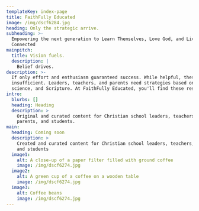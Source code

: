 ```yaml
---
templateKey: index-page
title: FaithFully Educated
image: /img/dscf6284.jpg
heading: Only the strategic arrive.
subheading: >-
  Empowering the next generation to Learn Themselves, Love God, and Live
  Connected
mainpitch:
  title: Vision fuels.
  description: |
    Belief drives.
description: >-
  If only effort and enthusiasm guaranteed success. While helpful, these are
  insufficient. Leaders, teachers, and parents need strategies based on sense,
  science, and Scripture. At FaithFully Educated, you'll find these resources.
intro:
  blurbs: []
  heading: Heading
  description: >
    Original and curated content for Christian school leaders, teachers,
    parents, and students.
main:
  heading: Coming soon
  description: >
    Created and curated content for Christian school leaders, teachers, parents,
    and students
  image1:
    alt: A close-up of a paper filter filled with ground coffee
    image: /img/dscf6274.jpg
  image2:
    alt: A green cup of a coffee on a wooden table
    image: /img/dscf6274.jpg
  image3:
    alt: Coffee beans
    image: /img/dscf6274.jpg
---
```

